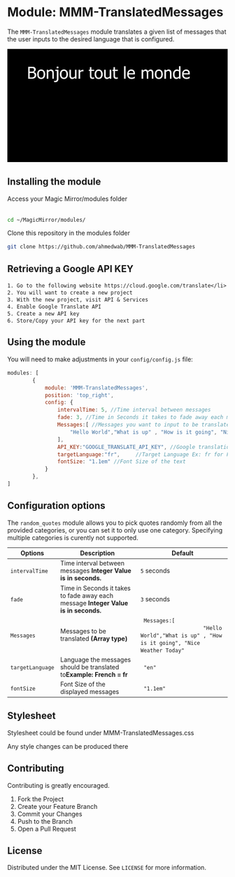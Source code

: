# Module: MMM-TranslatedMessages

The `MMM-TranslatedMessages` module translates a given list of messages that the user inputs to the desired language that is configured.

<img src="images/screenshot.png" alt="Display">

## Installing the module
Access your Magic Mirror/modules folder
```sh

cd ~/MagicMirror/modules/

```
Clone this repository in the modules folder
```sh
git clone https://github.com/ahmedwab/MMM-TranslatedMessages
```

## Retrieving a Google API KEY

	1. Go to the following website https://cloud.google.com/translate</li>
	2. You will want to create a new project
	3. With the new project, visit API & Services
	4. Enable Google Translate API
	5. Create a new API key
	6. Store/Copy your API key for the next part 
	


## Using the module
You will need to make adjustments in your  `config/config.js` file:
````javascript
modules: [
		{
			module: 'MMM-TranslatedMessages',
			position: 'top_right',
			config: {
				intervalTime: 5, //Time interval between messages
				fade: 3, //Time in Seconds it takes to fade away each message
				Messages:[ //Messages you want to input to be translated
					"Hello World","What is up" , "How is it going", "Nice Weather Today"
				],
				API_KEY:"GOOGLE_TRANSLATE_API_KEY", //Google translation API Key
				targetLanguage:"fr",	 //Target Language Ex: fr for French
				fontSize: "1.1em" //Font Size of the text
			}
		},
]
````

## Configuration options
The `random_quotes` module allows you to pick quotes randomly from all the provided categories, or you can
set it to only use one category. Specifying multiple categories is curently not supported.

<table>
	<thead>
		<tr>
			<th>Options</th>
			<th>Description</th>
			<th>Default</th>
		</tr>
	</thead>
	<tbody>
		<tr>
			<td><code>intervalTime</code></td>
			<td>Time interval between messages <strong>Integer Value is in seconds.</strong></td>
			<td><code>5</code> seconds </td>
		</tr>
		<tr>
			<td><code>fade</code></td>
			<td>Time in Seconds it takes to fade away each message <strong>Integer Value is in seconds.</strong></td>
			<td><code>3</code> seconds </td>
		</tr>
		<tr>
			<td><code>Messages</code></td>
			<td>Messages to be translated <strong>(Array type)</strong></td>
			<td><code> Messages:[ 
					"Hello World","What is up" , "How is it going", "Nice Weather Today"</code>  </td>
		</tr>
		<tr>
			<td><code>targetLanguage</code></td>
			<td>Language the messages should be translated to<strong>Example: French = fr</strong></td>
			<td><code> "en"</code>  </td>
		</tr>
		<tr>
			<td><code>fontSize</code></td>
			<td>Font Size of the displayed messages</td>
			<td><code> "1.1em"</code>  </td>
		</tr>
	</tbody>
</table>

## Stylesheet

Stylesheet could be found under MMM-TranslatedMessages.css

Any style changes can be produced there

<!-- CONTRIBUTING -->
## Contributing

Contributing is greatly encouraged.

1. Fork the Project
2. Create your Feature Branch 
3. Commit your Changes 
4. Push to the Branch 
5. Open a Pull Request



<!-- LICENSE -->
## License

Distributed under the MIT License. See `LICENSE` for more information.
